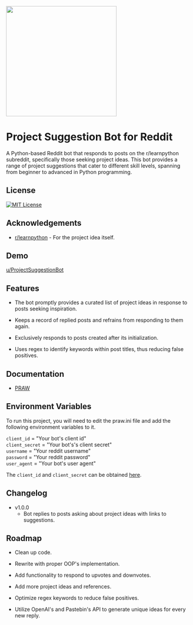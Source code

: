 
<img src="https://i.ibb.co/Y8RLWzB/pic.pngo" height="300">


# Project Suggestion Bot for Reddit

A Python-based Reddit bot that responds to posts on the r/learnpython subreddit, specifically those seeking project ideas. This bot provides a range of project suggestions that cater to different skill levels, spanning from beginner to advanced in Python programming. 


## License

[![MIT License](https://img.shields.io/badge/License-MIT-green.svg)](https://choosealicense.com/licenses/mit/)


## Acknowledgements

 - [r/learnpython](https://www.reddit.com/r/learnpython/) - For the project idea itself.



## Demo

[u/ProjectSuggestionBot](https://www.reddit.com/user/ProjectSuggestionBot)


## Features

- The bot promptly provides a curated list of project ideas in response to posts seeking inspiration.

- Keeps a record of replied posts and refrains from responding to them again.

- Exclusively responds to posts created after its initialization.

- Uses regex to identify keywords within post titles, thus reducing false positives.


## Documentation

 - [PRAW](https://praw.readthedocs.io/en/stable/)


## Environment Variables

To run this project, you will need to edit the praw.ini file and add the following environment variables to it.

`client_id` = "Your bot's client id"   
`client_secret` = "Your bot's's client secret"  
`username` = "Your reddit username"  
`password` = "Your reddit password"  
`user_agent` = "Your bot's user agent"

The `client_id` and `client_secret` can be obtained [here](https://www.reddit.com/prefs/apps).

## Changelog

* v1.0.0
    * Bot replies to posts asking about project ideas with links to suggestions.

## Roadmap

- Clean up code.

- Rewrite with proper OOP's implementation.

- Add functionality to respond to upvotes and downvotes.

- Add more project ideas and references.

- Optimize regex keywords to reduce false positives.

- Utilize OpenAI's and Pastebin's API to generate unique ideas for every new reply. 

